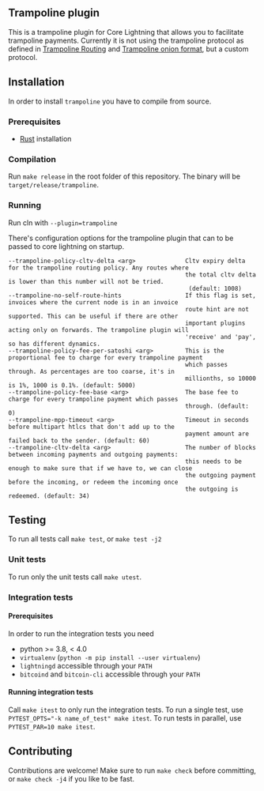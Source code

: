 ## Trampoline plugin
This is a trampoline plugin for Core Lightning that allows you to facilitate
trampoline payments. Currently it is not using the trampoline protocol as
defined in [Trampoline Routing](https://github.com/lightning/bolts/pull/829) and
[Trampoline onion format](https://github.com/lightning/bolts/pull/836), but a
custom protocol.

## Installation
In order to install `trampoline` you have to compile from source.

### Prerequisites
- [Rust](https://www.rust-lang.org/tools/install) installation

### Compilation
Run `make release` in the root folder of this repository. The binary will be
`target/release/trampoline`.

### Running
Run cln with `--plugin=trampoline`

There's configuration options for the trampoline plugin that can to be passed
to core lightning on startup.

```
--trampoline-policy-cltv-delta <arg>              Cltv expiry delta for the trampoline routing policy. Any routes where
                                                  the total cltv delta is lower than this number will not be tried.
                                                   (default: 1008)
--trampoline-no-self-route-hints                  If this flag is set, invoices where the current node is in an invoice
                                                  route hint are not supported. This can be useful if there are other
                                                  important plugins acting only on forwards. The trampoline plugin will
                                                  'receive' and 'pay', so has different dynamics.
--trampoline-policy-fee-per-satoshi <arg>         This is the proportional fee to charge for every trampoline payment
                                                  which passes through. As percentages are too coarse, it's in
                                                  millionths, so 10000 is 1%, 1000 is 0.1%. (default: 5000)
--trampoline-policy-fee-base <arg>                The base fee to charge for every trampoline payment which passes
                                                  through. (default: 0)
--trampoline-mpp-timeout <arg>                    Timeout in seconds before multipart htlcs that don't add up to the
                                                  payment amount are failed back to the sender. (default: 60)
--trampoline-cltv-delta <arg>                     The number of blocks between incoming payments and outgoing payments:
                                                  this needs to be enough to make sure that if we have to, we can close
                                                  the outgoing payment before the incoming, or redeem the incoming once
                                                  the outgoing is redeemed. (default: 34)
```

## Testing
To run all tests call `make test`, or `make test -j2`

### Unit tests
To run only the unit tests call `make utest`.

### Integration tests

#### Prerequisites
In order to run the integration tests you need 
- python >= 3.8, < 4.0
- `virtualenv` (`python -m pip install --user virtualenv`)
- `lightningd` accessible through your `PATH`
- `bitcoind` and `bitcoin-cli` accessible through your `PATH`

#### Running integration tests
Call `make itest` to only run the integration tests. To run a single test, use
`PYTEST_OPTS="-k name_of_test" make itest`. To run tests in parallel, use
`PYTEST_PAR=10 make itest`.

## Contributing
Contributions are welcome!
Make sure to run `make check` before committing, or `make check -j4` if you like
to be fast.